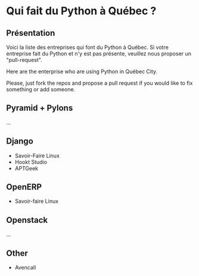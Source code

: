 Qui fait du Python à Québec ?
===============================

Présentation
------------
Voici la liste des entreprises qui font du Python à Québec. Si votre entreprise fait du Python et n'y est pas présente, veuillez nous proposer un "pull-request".

Here are the enterprise who are using Python in Québec City.

Please, just fork the repos and propose a pull request if you would like to fix something or add someone.

## Pyramid + Pylons

...

## Django

* Savoir-Faire Linux
* Hookt Studio
* APTGeek

## OpenERP

* Savoir-faire Linux

## Openstack

...

## Other

* Avencall
